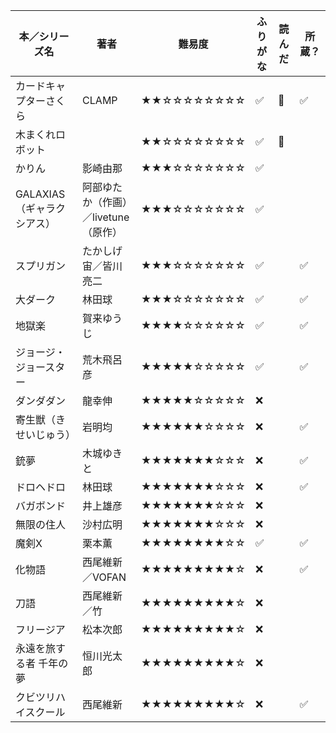
| 本／シリーズ名           | 著者                     | 難易度        | ふりがな | 読んだ | 所蔵？ |
| ----------------- | ---------------------- | ---------- | ---- | --- | --- |
| カードキャプターさくら       | CLAMP                  | ★★☆☆☆☆☆☆☆☆ | ✅    | 📖  | ✅   |
| 木まくれロボット          |                        | ★★☆☆☆☆☆☆☆☆ | ✅    | 📖  |     |
| かりん               | 影崎由那                   | ★★★☆☆☆☆☆☆☆ | ✅    |     |     |
| GALAXIAS（ギャラクシアス） | 阿部ゆたか（作画）／livetune（原作） | ★★★☆☆☆☆☆☆☆ | ✅    |     |     |
| スプリガン             | たかしげ宙／皆川亮二             | ★★★☆☆☆☆☆☆☆ | ✅    |     | ✅   |
| 大ダーク              | 林田球                    | ★★★☆☆☆☆☆☆☆ | ✅    |     | ✅   |
| 地獄楽               | 賀来ゆうじ                  | ★★★★☆☆☆☆☆☆ | ✅    |     | ✅   |
| ジョージ・ジョースター       | 荒木飛呂彦                  | ★★★★★☆☆☆☆☆ | ✅    |     | ✅   |
| ダンダダン             | 龍幸伸                    | ★★★★★☆☆☆☆☆ | ❌    |     |     |
| 寄生獣（きせいじゅう）       | 岩明均                    | ★★★★★★☆☆☆☆ | ❌    |     | ✅   |
| 銃夢                | 木城ゆきと                  | ★★★★★★★☆☆☆ | ❌    |     | ✅   |
| ドロヘドロ             | 林田球                    | ★★★★★★★☆☆☆ | ❌    |     | ✅   |
| バガボンド             | 井上雄彦                   | ★★★★★★★☆☆☆ | ❌    |     |     |
| 無限の住人             | 沙村広明                   | ★★★★★★★☆☆☆ | ❌    |     |     |
| 魔剣X               | 栗本薫                    | ★★★★★★★★☆☆ | ✅    |     | ✅   |
| 化物語               | 西尾維新／VOFAN             | ★★★★★★★★★☆ | ❌    |     | ✅   |
| 刀語                | 西尾維新／竹                 | ★★★★★★★★★☆ | ❌    |     |     |
| フリージア             | 松本次郎                   | ★★★★★★★★★☆ | ❌    |     |     |
| 永遠を旅する者 千年の夢      | 恒川光太郎                  | ★★★★★★★★★☆ | ❌    |     |     |
| クビツリハイスクール        | 西尾維新                   | ★★★★★★★★★☆ | ❌    |     | ✅   |

